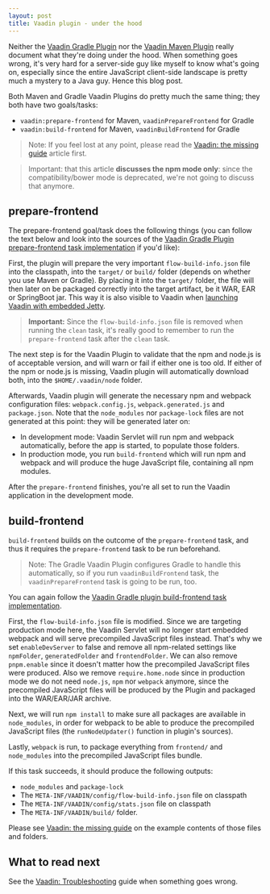 ```yaml
---
layout: post
title: Vaadin plugin - under the hood
---
```


Neither the [Vaadin Gradle Plugin](https://github.com/vaadin/vaadin-gradle-plugin/)
nor the [Vaadin Maven Plugin](https://github.com/vaadin/flow/issues/8617)
really document what they're doing under the hood. When something goes wrong,
it's very hard for a server-side guy like myself to know what's going on, especially
since the entire JavaScript client-side landscape is pretty much a mystery to a Java
guy. Hence this blog post.

Both Maven and Gradle Vaadin Plugins do pretty much the same thing; they both have two goals/tasks:

* `vaadin:prepare-frontend` for Maven, `vaadinPrepareFrontend` for Gradle
* `vaadin:build-frontend` for Maven, `vaadinBuildFrontend` for Gradle

> Note: If you feel lost at any point, please read the [Vaadin: the missing guide](../Vaadin-the-missing-guide/)
article first.

> Important: that this article **discusses the npm mode only**: since the compatibility/bower
mode is deprecated, we're not going to discuss that anymore.

## prepare-frontend

The prepare-frontend goal/task does the following things (you can follow the text below
and look into the sources of the
[Vaadin Gradle Plugin prepare-frontend task implementation](https://github.com/vaadin/vaadin-gradle-plugin/blob/master/src/main/kotlin/com/vaadin/gradle/VaadinPrepareFrontendTask.kt#L63)
if you'd like):

First, the plugin will prepare the very important `flow-build-info.json` file into
the classpath, into the `target/` or `build/` folder (depends on whether you use Maven or Gradle).
By placing it into the `target/` folder, the file will then later on be packaged
correctly into the target artifact, be it WAR, EAR or SpringBoot jar. This way
it is also visible to Vaadin when [launching Vaadin with embedded Jetty](https://github.com/mvysny/vaadin14-embedded-jetty).

> **Important:** Since the `flow-build-info.json` file is removed when
> running the `clean` task, it's really good to remember
> to run the `prepare-frontend` task after the `clean` task.

The next step is for the Vaadin Plugin to validate that the npm and node.js is of acceptable
version, and will warn or fail if either one is too old. If either of the npm or node.js is missing,
Vaadin plugin will automatically download both, into the `$HOME/.vaadin/node` folder.

Afterwards, Vaadin plugin will generate the necessary npm and webpack configuration files:
`webpack.config.js`, `webpack.generated.js` and `package.json`. Note that the
`node_modules` nor `package-lock` files are not generated at this point:
they will be generated later on:

* In development mode: Vaadin Servlet will run npm and webpack automatically,
  before the app is started, to populate those folders.
* In production mode, you run `build-frontend` which will run npm and webpack
  and will produce the huge JavaScript file, containing all npm modules.

After the `prepare-frontend` finishes, you're all set to run the Vaadin application
in the development mode.

## build-frontend

`build-frontend` builds on the outcome of the `prepare-frontend` task, and thus
it requires the `prepare-frontend` task to be run beforehand.

> Note: The Gradle Vaadin Plugin
configures Gradle to handle this automatically, so if you run `vaadinBuildFrontend` task, the `vaadinPrepareFrontend` task is going to be run, too.

You can again follow the [Vaadin Gradle plugin build-frontend task implementation](https://github.com/vaadin/vaadin-gradle-plugin/blob/master/src/main/kotlin/com/vaadin/gradle/VaadinBuildFrontendTask.kt#L68).

First, the `flow-build-info.json` file is modified. Since we are targeting production mode here,
the Vaadin Servlet will no longer start embedded webpack and will serve precompiled
JavaScript files instead. That's why we set `enableDevServer` to false and remove
all npm-related settings like `npmFolder`, `generatedFolder` and `frontendFolder`.
We can also remove `pnpm.enable` since it doesn't matter how the precompiled JavaScript
files were produced. Also we remove `require.home.node` since in production mode
we do not need `node.js`, `npm` nor `webpack` anymore, since the precompiled JavaScript
files will be produced by the Plugin and packaged into the WAR/EAR/JAR archive.

Next, we will run `npm install` to make sure all packages are available in `node_modules`,
in order for webpack to be able to produce the precompiled JavaScript files (the `runNodeUpdater()` function
in plugin's sources).

Lastly, `webpack` is run, to package everything from `frontend/` and `node_modules` into
the precompiled JavaScript files bundle.

If this task succeeds, it should produce the following outputs:

* `node_modules` and `package-lock`
* The `META-INF/VAADIN/config/flow-build-info.json` file on classpath
* The `META-INF/VAADIN/config/stats.json` file on classpath
* The `META-INF/VAADIN/build/` folder.

Please see [Vaadin: the missing guide](../Vaadin-the-missing-guide/) on the
example contents of those files and folders.

## What to read next

See the [Vaadin: Troubleshooting](../Vaadin-troubleshooting/) guide when something
goes wrong.

